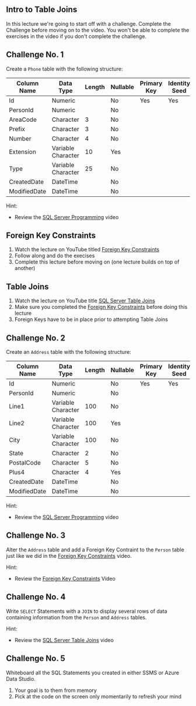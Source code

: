 ## Intro to Table Joins
In this lecture we're going to start off with a challenge. Complete the Challenge before moving on to the video. You won't be able to complete the exercises in the video if you don't complete the challenge.

## Challenge No. 1
Create a `Phone` table with the following structure:

| Column Name | Data Type | Length | Nullable | Primary Key | Identity Seed |
| ----------- | --------- | ------ | -------- | ----------- | ------------- |
| Id | Numeric |  | No | Yes | Yes |
| PersonId | Numeric |  | No |    |   |
| AreaCode | Character | 3 | No |  | |
| Prefix | Character | 3 | No |   |  |
| Number | Character | 4 | No |   |  |
| Extension | Variable Character | 10 | Yes |   |  |
| Type | Variable Character | 25 | No |   |  |
| CreatedDate | DateTime |  | No |   |  |
| ModifiedDate | DateTime |  | No |   |  |

Hint:
* Review the [SQL Server Programming](https://www.youtube.com/watch?v=Av3JBPDg524&t=730) video

## Foreign Key Constraints
1. Watch the lecture on YouTube titled [Foreign Key Constraints](https://youtu.be/NcmbhIwpulE)
1. Follow along and do the execises
1. Complete this lecture before moving on (one lecture builds on top of another)

## Table Joins
1. Watch the lecture on YouTube title [SQL Server Table Joins](#)
1. Make sure you completed the [Foreign Key Constraints](#) before doing this lecture
1. Foreign Keys have to be in place prior to attempting Table Joins

## Challenge No. 2
Create an `Address` table with the following structure:

| Column Name | Data Type | Length | Nullable | Primary Key | Identity Seed |
| ----------- | --------- | ------ | -------- | ----------- | ------------- |
| Id | Numeric |  | No | Yes | Yes |
| PersonId | Numeric |  | No |   |   |
| Line1 | Variable Character | 100 | No |  |   |
| Line2 | Variable Character | 100 | Yes |   |   |
| City | Variable Character | 100 | No |   |   |
| State | Character | 2 | No |   |   |
| PostalCode | Character | 5 | No |   |   |
| Plus4 | Character | 4 | Yes |   |  |
| CreatedDate | DateTime |   | No |   |   |
| ModifiedDate | DateTime |   | No |   |   |

Hint:
* Review the [SQL Server Programming](https://www.youtube.com/watch?v=Av3JBPDg524&t=730) video

## Challenge No. 3
Alter the `Address` table and add a Foreign Key Contraint to the `Person` table just like we did in the [Foreign Key Constraints](https://youtu.be/NcmbhIwpulE) video.

Hint:
* Review the [Foreign Key Constraints](https://youtu.be/NcmbhIwpulE) Video

## Challenge No. 4
Write `SELECT` Statements with a `JOIN` to display several rows of data containing information from the `Person` and `Address` tables.

Hint:
* Review the [SQL Server Table Joins](#) video

## Challenge No. 5
Whiteboard all the SQL Statements you created in either SSMS or Azure Data Studio.
1. Your goal is to them from memory
1. Pick at the code on the screen only momentarily to refresh your mind
